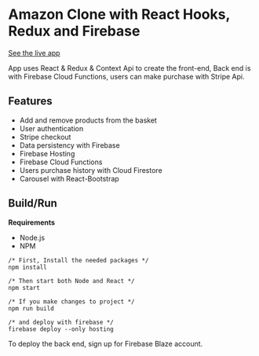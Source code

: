 # Amazon Clone with React Hooks, Redux and Firebase 

[See the live app](https://ch-71634.web.app/)

App uses React & Redux & Context Api to create the front-end, Back end is with Firebase Cloud Functions, users can make purchase with Stripe Api.

## Features

- Add and remove products from the basket
- User authentication
- Stripe checkout 
- Data persistency with Firebase
- Firebase Hosting
- Firebase Cloud Functions
- Users purchase history with Cloud Firestore 
- Carousel with React-Bootstrap


## Build/Run

**Requirements**

- Node.js
- NPM

```
/* First, Install the needed packages */
npm install

/* Then start both Node and React */
npm start

/* If you make changes to project */
npm run build

/* and deploy with firebase */
firebase deploy --only hosting
``` 

To deploy the back end, sign up for Firebase Blaze account.

